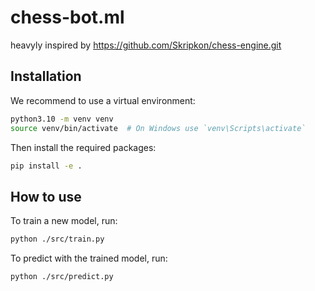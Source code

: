 # chess-bot.ml

heavyly inspired by https://github.com/Skripkon/chess-engine.git

## Installation

We recommend to use a virtual environment:

```bash
python3.10 -m venv venv
source venv/bin/activate  # On Windows use `venv\Scripts\activate`
```

Then install the required packages:

```bash
pip install -e .
```
## How to use

To train a new model, run:

```bash
python ./src/train.py
```

To predict with the trained model, run:

```bash
python ./src/predict.py
```
